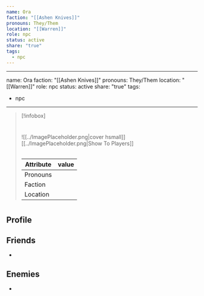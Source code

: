 ```yaml
---
name: Ora
faction: "[[Ashen Knives]]"
pronouns: They/Them
location: "[[Warren]]"
role: npc
status: active
share: "true"
tags:
  - npc
---
```

---
name: Ora
faction:  "[[Ashen Knives]]"
pronouns:  They/Them
location: "[[Warren]]"
role: npc
status: active
share: "true"
tags:
  - npc
---


> [!infobox]
> # 
> ![[../ImagePlaceholder.png|cover hsmall]]
> [[../ImagePlaceholder.png|Show To Players]]
> ###### 
> Attribute |  value |
> ---|---|
> Pronouns | 
> Faction | 
> Location |  |


# 
## Profile

## Friends
-
## Enemies
-


